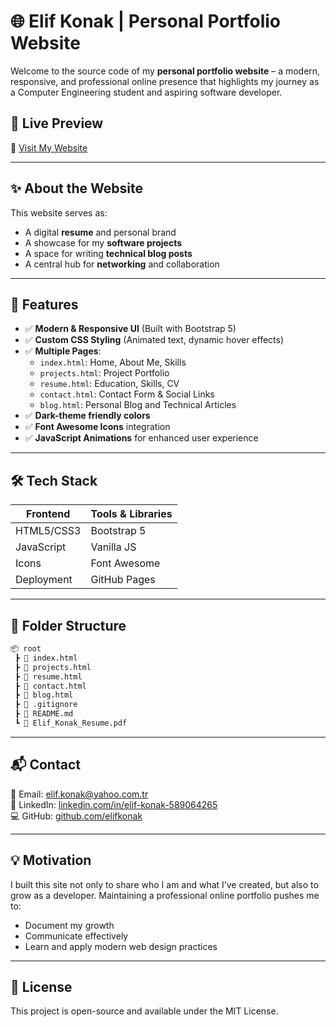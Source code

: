 # 🌐 Elif Konak | Personal Portfolio Website

Welcome to the source code of my **personal portfolio website** – a modern, responsive, and professional online presence that highlights my journey as a Computer Engineering student and aspiring software developer.

## 📌 Live Preview

🔗 [Visit My Website](https://elifkk14.github.io/elifkonak.github.io/)

---

## ✨ About the Website

This website serves as:
- A digital **resume** and personal brand
- A showcase for my **software projects**
- A space for writing **technical blog posts**
- A central hub for **networking** and collaboration

---

## 🎨 Features

- ✅ **Modern & Responsive UI** (Built with Bootstrap 5)
- ✅ **Custom CSS Styling** (Animated text, dynamic hover effects)
- ✅ **Multiple Pages**:  
  - `index.html`: Home, About Me, Skills  
  - `projects.html`: Project Portfolio  
  - `resume.html`: Education, Skills, CV  
  - `contact.html`: Contact Form & Social Links  
  - `blog.html`: Personal Blog and Technical Articles
- ✅ **Dark-theme friendly colors**
- ✅ **Font Awesome Icons** integration
- ✅ **JavaScript Animations** for enhanced user experience

---

## 🛠️ Tech Stack

| Frontend       | Tools & Libraries       |
|----------------|--------------------------|
| HTML5/CSS3     | Bootstrap 5              |
| JavaScript     | Vanilla JS               |
| Icons          | Font Awesome             |
| Deployment     | GitHub Pages             |

---

## 📁 Folder Structure

```bash
📦 root
 ┣ 📄 index.html
 ┣ 📄 projects.html
 ┣ 📄 resume.html
 ┣ 📄 contact.html
 ┣ 📄 blog.html
 ┣ 📄 .gitignore
 ┣ 📄 README.md
 ┗ 📄 Elif_Konak_Resume.pdf
```

---

## 📬 Contact

📧 Email: elif.konak@yahoo.com.tr  
💼 LinkedIn: [linkedin.com/in/elif-konak-589064265](https://linkedin.com/in/elif-konak-589064265)  
💻 GitHub: [github.com/elifkonak](https://github.com/elifkonak)

---

## 💡 Motivation

I built this site not only to share who I am and what I’ve created, but also to grow as a developer. Maintaining a professional online portfolio pushes me to:

- Document my growth  
- Communicate effectively  
- Learn and apply modern web design practices  

---

## 📄 License

This project is open-source and available under the MIT License.



